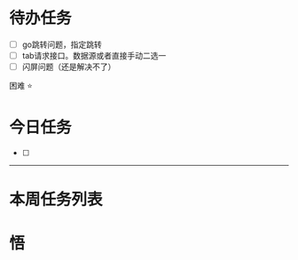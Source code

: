 # 待办任务
- [ ] go跳转问题，指定跳转
- [ ] tab请求接口。数据源或者直接手动二选一
- [ ] 闪屏问题（还是解决不了）

困难
⭐

# 今日任务
- [ ] 




------
# 本周任务列表



# 悟